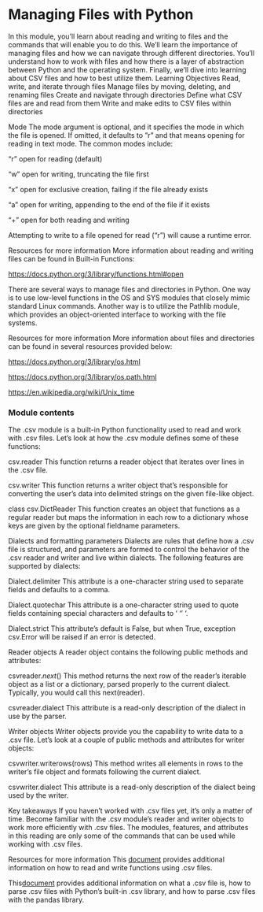 # Managing Files with Python

In this module, you’ll learn about reading and writing to files and the commands that will enable you to do this. We’ll learn the importance of managing files and how we can navigate through different directories. You’ll understand how to work with files and how there is a layer of abstraction between Python and the operating system. Finally, we’ll dive into learning about CSV files and how to best utilize them.
Learning Objectives
Read, write, and iterate through files
Manage files by moving, deleting, and renaming files
Create and navigate through directories
Define what CSV files are and read from them
Write and make edits to CSV files within directories

Mode
The mode argument is optional, and it specifies the mode in which the file is opened. If omitted, it defaults to ”r” and that means opening for reading in text mode. The common modes include:

“r” open for reading (default)

“w” open for writing, truncating the file first

“x” open for exclusive creation, failing if the file already exists

“a” open for writing, appending to the end of the file if it exists

“+” open for both reading and writing

Attempting to write to a file opened for read (“r”) will cause a runtime error.

Resources for more information
More information about reading and writing files can be found in Built-in Functions:

https://docs.python.org/3/library/functions.html#open

There are several ways to manage files and directories in Python. One way is to use low-level functions in the OS and SYS modules that closely mimic standard Linux commands. Another way is to utilize the Pathlib module, which provides an object-oriented interface to working with the file systems.

Resources for more information
More information about files and directories can be found in several resources provided below:

https://docs.python.org/3/library/os.html

https://docs.python.org/3/library/os.path.html

https://en.wikipedia.org/wiki/Unix_time

### Module contents

The .csv module is a built-in Python functionality used to read and work with .csv files. Let’s look at how the .csv module defines some of these functions:

csv.reader This function returns a reader object that iterates over lines in the .csv file.

csv.writer This function returns a writer object that’s responsible for converting the user’s data into delimited strings on the given file-like object.

class csv.DictReader This function creates an object that functions as a regular reader but maps the information in each row to a dictionary whose keys are given by the optional fieldname parameters.

Dialects and formatting parameters
Dialects are rules that define how a .csv file is structured, and parameters are formed to control the behavior of the .csv reader and writer and live within dialects. The following features are supported by dialects:

Dialect.delimiter This attribute is a one-character string used to separate fields and defaults to a comma.

Dialect.quotechar This attribute is a one-character string used to quote fields containing special characters and defaults to ‘ ‘’ ‘.

Dialect.strict This attribute’s default is False, but when True, exception csv.Error will be raised if an error is detected.

Reader objects
A reader object contains the following public methods and attributes:

csvreader._next_() This method returns the next row of the reader’s iterable object as a list or a dictionary, parsed properly to the current dialect. Typically, you would call this next(reader).

csvreader.dialect This attribute is a read-only description of the dialect in use by the parser.

Writer objects
Writer objects provide you the capability to write data to a .csv file. Let’s look at a couple of public methods and attributes for writer objects:

csvwriter.writerows(rows) This method writes all elements in rows to the writer’s file object and formats following the current dialect.

csvwriter.dialect This attribute is a read-only description of the dialect being used by the writer.

Key takeaways
If you haven’t worked with .csv files yet, it’s only a matter of time. Become familiar with the .csv module’s reader and writer objects to work more efficiently with .csv files. The modules, features, and attributes in this reading are only some of the commands that can be used while working with .csv files.

Resources for more information
This [document](https://docs.python.org/3/library/csv.html) provides additional information on how to read and write functions using .csv files.

This[document](https://realpython.com/python-csv/) provides additional information on what a .csv file is, how to parse .csv files with Python’s built-in .csv library, and how to parse .csv files with the pandas library.
